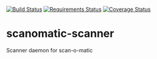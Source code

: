 [![Build Status](https://travis-ci.org/Scan-o-Matic/scanomatic-scanner.svg?branch=master)](https://travis-ci.org/Scan-o-Matic/scanomatic-scanner)
[![Requirements Status](https://requires.io/github/Scan-o-Matic/scanomatic-scanner/requirements.svg?branch=master)](https://requires.io/github/Scan-o-Matic/scanomatic-scanner/requirements/?branch=master)
[![Coverage Status](https://coveralls.io/repos/github/Scan-o-Matic/scanomatic-scanner/badge.svg?branch=master)](https://coveralls.io/github/Scan-o-Matic/scanomatic-scanner?branch=master)

# scanomatic-scanner
Scanner daemon for scan-o-matic
